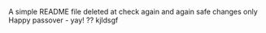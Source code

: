 A simple README file
deleted at
check again
and again
safe changes only
Happy passover - yay!
??
kjldsgf
